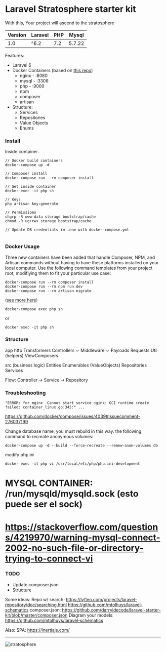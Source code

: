 # Laravel Stratosphere starter kit

With this, Your project will ascend to the stratosphere

| Version | Laravel | PHP | Mysql |
| ------------- | ------------- | ------------- |  ------------- |
| 1.0 | ^6.2 | 7.2 | 5.7.22 |

Features:
- Laravel 6
- Docker Containers (based on [this repo](https://github.com/aschmelyun/docker-compose-laravel))
	- nginx - :8080
	- mysql - :3306
	- php - :9000
	- npm
	- composer
	- artisan
- Structure: 
	- Services
	- Repositories
	- Value Objects
	- Enums

### Install

Inside container.

```
// Docker build containers
docker-compose up -d

// Composer install
docker-compose run --rm composer install

// Get inside container
docker exec -it php sh
```

```
// Keys
php artisan key:generate
```

```
// Permissions
chgrp -R www-data storage bootstrap/cache
chmod -R ug+rwx storage bootstrap/cache
```

```
// Update DB credentials in .env with docker-compose.yml
```

```
```

### Docker Usage

Three new containers have been added that handle Composer, NPM, and Artisan commands without having to have these platforms installed on your local computer. Use the following command templates from your project root, modifiying them to fit your particular use case:
```
docker-compose run --rm composer install
docker-compose run --rm npm run dev
docker-compose run --rm artisan migrate
```
([see more here](https://github.com/aschmelyun/docker-compose-laravel))

```
docker-compose exec php sh
```
or
```
docker exec -it php sh
```

### Structure

app
	http
		Transformers
		Controllers ✓
		Middleware ✓
		Payloads
		Requests
		Util (helpers)
		ViewComposers

src (business logic)
	Entities
	Enumerables (ValueObjects)
	Repositories
	Services

Flow:
Controller -> Service -> Repository

### Troubleshooting

```
"ERROR: for nginx  Cannot start service nginx: OCI runtime create failed: container_linux.go:345:" ...
```

https://github.com/docker/compose/issues/4039#issuecomment-276037199

Change database name, you must rebuild in this way. the following command to recreate anonymous volumes:
```
docker-compose up -d --build --force-recreate --renew-anon-volumes db
```

modify php.ini
```
docker exec -it php vi /usr/local/etc/php/php.ini-development
```
# MYSQL CONTAINER: /run/mysqld/mysqld.sock (esto puede ser el sock)
# https://stackoverflow.com/questions/4219970/warning-mysql-connect-2002-no-such-file-or-directory-trying-to-connect-vi

### TODO

- Update composer.json
- Structure

Some ideas:
Repo w/ search: https://lyften.com/projects/laravel-repository/doc/searching.html
https://github.com/mtolhuys/laravel-schematics
composer.json: https://github.com/darryldecode/laravel-starter-kit/blob/master/composer.json
Diagram your models: https://github.com/mtolhuys/laravel-schematics

Also:
SPA: https://inertiajs.com/


---
![stratosphere](https://i.ytimg.com/vi/2Z7x4FOSfBk/hqdefault.jpg)

